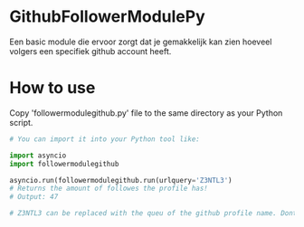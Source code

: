# GithubFollowerModulePy
Een basic module die ervoor zorgt dat je gemakkelijk kan zien hoeveel volgers een specifiek github account heeft.

# How to use
Copy 'followermodulegithub.py' file to the same directory as your Python script.
```python
# You can import it into your Python tool like:

import asyncio
import followermodulegithub

asyncio.run(followermodulegithub.run(urlquery='Z3NTL3') 
# Returns the amount of followes the profile has!
# Output: 47

# Z3NTL3 can be replaced with the queu of the github profile name. Dont parse https://github.com/Z3NTL3 only the github profile name 
```

